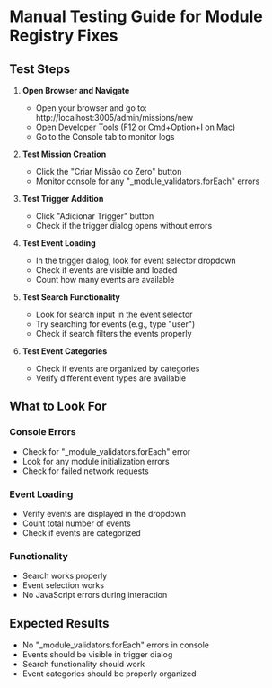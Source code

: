# Manual Testing Guide for Module Registry Fixes

## Test Steps

1. **Open Browser and Navigate**
   - Open your browser and go to: http://localhost:3005/admin/missions/new
   - Open Developer Tools (F12 or Cmd+Option+I on Mac)
   - Go to the Console tab to monitor logs

2. **Test Mission Creation**
   - Click the "Criar Missão do Zero" button
   - Monitor console for any "_module_validators.forEach" errors

3. **Test Trigger Addition**
   - Click "Adicionar Trigger" button
   - Check if the trigger dialog opens without errors

4. **Test Event Loading**
   - In the trigger dialog, look for event selector dropdown
   - Check if events are visible and loaded
   - Count how many events are available

5. **Test Search Functionality**
   - Look for search input in the event selector
   - Try searching for events (e.g., type "user")
   - Check if search filters the events properly

6. **Test Event Categories**
   - Check if events are organized by categories
   - Verify different event types are available

## What to Look For

### Console Errors
- Check for "_module_validators.forEach" error
- Look for any module initialization errors
- Check for failed network requests

### Event Loading
- Verify events are displayed in the dropdown
- Count total number of events
- Check if events are categorized

### Functionality
- Search works properly
- Event selection works
- No JavaScript errors during interaction

## Expected Results

- No "_module_validators.forEach" errors in console
- Events should be visible in trigger dialog
- Search functionality should work
- Event categories should be properly organized
